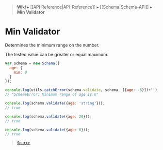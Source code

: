 > [Wiki](Home) ▸ [[API Reference|API-Reference]] ▸ [[Schema|Schema-API]] ▸ **Min Validator**

# Min Validator

Determines the minimum range on the number.

The tested value can be greater or equal maximum.

```javascript
var schema = new Schema({
  age: {
    min: 0
  }
});

console.log(utils.catchError(schema.validate, schema, [{age: -5}])+'');
// "SchemaError: Minimum range of age is 0"

console.log(schema.validate({age: 'string'}));
// true

console.log(schema.validate({age: 20}));
// true

console.log(schema.validate({age: 0}));
// true
```

> [`Source`](/Neft-io/neft/blob/2aaed99455b1ed473d23e1aec13cd859d63d5b3b/src/schema/validators/min.litcoffee#min-validator)

